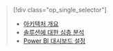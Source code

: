 > [!div class="op_single_selector"]
> * [아키텍처 개요](../articles/machine-learning/team-data-science-process/cortana-analytics-playbook-vehicle-telemetry.md)
> * [솔루션에 대한 심층 분석](../articles/machine-learning/team-data-science-process/cortana-analytics-playbook-vehicle-telemetry-deep-dive.md)
> * [Power BI 대시보드 설정](../articles/machine-learning/team-data-science-process/cortana-analytics-playbook-vehicle-telemetry-powerbi.md)
> 
> 

